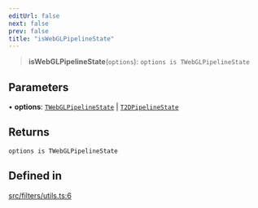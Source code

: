 ```yaml
---
editUrl: false
next: false
prev: false
title: "isWebGLPipelineState"
---
```


> **isWebGLPipelineState**(`options`): `options is TWebGLPipelineState`

## Parameters

• **options**: [`TWebGLPipelineState`](/api/type-aliases/twebglpipelinestate/) \| [`T2DPipelineState`](/api/type-aliases/t2dpipelinestate/)

## Returns

`options is TWebGLPipelineState`

## Defined in

[src/filters/utils.ts:6](https://github.com/fabricjs/fabric.js/blob/c093e29e73123dafcfa091ff4d5e04e690bb796e/src/filters/utils.ts#L6)
